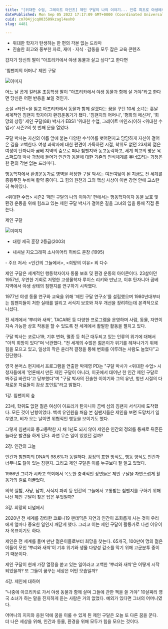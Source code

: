 ```yaml
---
title: "[위대한 수업, 그레이트 마인즈] 제인 구달의 나의 이야기... 인류 최초로 야생에서 침팬지를 연구한 행동학자"
datePublished: Mon Sep 05 2022 17:17:09 GMT+0000 (Coordinated Universal Time)
cuid: cm704jjcq003509kzagl4exh0
slug: 4481

---
```



- 위대한 학자가 탄생하는 한 편의 각본 없는 드라마
- 진솔한 회고와 풍부한 자료, 재미ㆍ지식ㆍ감동을 모두 잡은 교육 콘텐츠

갑자기 당신의 딸이 "아프리카에서 야생 동물과 살고 싶다"고 한다면

'침팬지의 어머니' 제인 구달

![이미지](https://cdn.hashnode.com/res/hashnode/image/upload/v1739256713117/f6831dec-5950-42c1-8bd7-eabc56d95cbf.jpeg)

어느 날 곱게 길러온 초등학생 딸이 "아프리카에서 야생 동물과 함께 살 거야"라고 한다면 당신은 어떤 반응을 보일 것인가.

소설 <타잔>을 읽고 아프리카에서 동물과 함께 살겠다는 꿈을 꾸던 10세 소녀는 훗날 세계적인 침팬지 학자이자 환경운동가가 됐다. '침팬지의 어머니', '평화의 메신저', '희망의 상징' 제인 구달(88) 박사가 EBS1 '위대한 수업, 그레이트 마인즈(이하 <위대한 수업>)' 시즌2의 첫 번째 문을 열었다.

구달 박사는 자신의 이름 앞에 붙는 다양한 수식어를 벗어던지고 담담하게 자신이 걸어온 길을 고백한다. 여성 과학자에 대한 편견이 가득하던 시절, 학위도 없던 23세의 젊은 여성이 탄자니아 곰베 지역의 숲으로 떠나 침팬지와 동고동락하고, 세계 최고의 명문 옥스퍼드대 박사 과정에 들어가 인간과 동물에 대한 기존의 인식체계를 무너뜨리는 과정은 한 편의 각본 없는 드라마다.

행동학자에서 환경운동가로 영역을 확장한 구달 박사는 여든여덟이 된 지금도 전 세계를 종횡무진 누비며 활약 중이다. 그 힘의 원천과 그의 핵심 사상이 이번 강연 안에 고스란히 녹아있다.

<위대한 수업> 시즌2 ‘제인 구달의 나의 이야기’ 편에서는 행동학자이자 동물 보호 및 환경 운동을 위해 힘쓰고 있는 제인 구달 박사가 걸어온 길을 그녀의 입을 통해 직접 듣는다.

제인 구달

![이미지](https://cdn.hashnode.com/res/hashnode/image/upload/v1739256715162/cef4a0ac-823b-40ff-aaf4-3eab6503b18c.jpeg)

- 대영 제국 훈장 2등급(2003)

- 내셔널 지오그래픽 소사이어티 허바드 훈장 (1995)

- 주요 저서: <인간의 그늘에서>, <희망의 이유> 외 다수

제인 구달은 세계적인 행동학자이자 동물 보호 및 환경 운동의 아이콘이다. 23살이던 1957년, 우연한 기회로 저명한 고생물학자 루이스 리키와 만났고, 이후 탄자니아 곰베 지역에서 야생 상태의 침팬지를 연구하기 시작했다.

1977년 야생 동물 연구와 교육을 위해 '제인 구달 연구소'를 설립했으며 1980년대부터는 침팬지들이 처한 실태를 알리고 서식지 보호와 처우 개선을 장려하는데 본격적으로 나섰다.

전 세계에서 '뿌리와 새싹', TACARE 등 다양한 프로그램을 운영하며 사람, 동물, 자연이 지속 가능한 상호 작용을 할 수 있도록 전 세계에서 활발한 활동을 펼치고 있다.

구달 박사는 코로나19, 기후 변화, 멸종 등 최근 대두되고 있는 인류의 위기에 대해서 "아직 희망이 있다"며 낙관했다. "전 세계의 수많은 젊은이가 위기를 헤쳐나가기 위해 힘을 모으고 있고, 일상의 작은 윤리적 결정을 통해 변화를 이루려는 사람도 늘었다"고 진단했다.

영국 본머스 현지에서 프로그램을 연출한 박재영 PD는 "구달 박사가 <위대한 수업> 시청자들에게 '언론에서 만든 제인 구달이 아니라, 이곳에서 태어난 한 인간 제인 구달로 봐주길 바란다'고 당부했다"며 "구달 박사의 진솔한 이야기와 그의 유년, 청년 시절의 다채로운 자료들이 감상 포인트"라고 밝혔다.

1강. 침팬지의 숲

23세, 학위도 없던 젊은 여성이 아프리카 탄자니아 곰베 섬의 침팬지 서식지에 도착했다. 모든 것이 난항이었다. 백색 유인원을 처음 본 침팬지들은 제인을 보면 도망치기 일쑤였고, 비가 오는 날이면 위협적인 행동을 보이기도 했다.

그렇게 침팬지와 동고동락한 지 채 1년도 되지 않아 제인은 인간의 정의를 통째로 뒤흔든 놀라운 발견을 하게 된다. 과연 무슨 일이 있었던 걸까?

2강. 인간의 그늘

인간과 침팬지의 DNA의 98.6%가 동일하다. 감정의 표현 방식도, 행동 양식도 인간과 너무나도 닮아 있는 침팬지. 그리고 제인 구달은 이를 누구보다 잘 알고 있었다.

1986년 그녀가 시카고 학회에서 목도한 충격적인 장면들은 제인 구달을 자연스럽게 활동가의 길로 이끌었다.

의학 실험, 사냥, 납치, 서식지 파괴 등 인간의 그늘에서 고통받는 침팬지를 구하기 위해 나선 제인 구달이 찾은 답은 무엇일까?

3강. 희망의 터널에서

2020년 전 세계를 강타한 코로나19 팬데믹은 자연과 인간이 조화롭게 사는 것이 우리에게 얼마나 중요한 일인지 깨닫게 했다. 그리고 이는 제인 구달이 활동가로 나선 이유이자 목표이기도 하다.

제인은 전 세계를 돌며 만난 젊은이들로부터 희망을 찾는다. 65개국, 100만여 명의 젊은이들이 모인 '뿌리와 새싹'이 기후 위기와 생물 다양성 감소를 막기 위해 고군분투 중이기 때문이다.

제인 구달이 현재 가장 열정을 쏟고 있는 일이라고 고백한 '뿌리와 새싹'은 어떻게 시작되었을까? 또 그들이 꿈꾸는 세상은 어떤 모습일까?

4강. 제인에 대하여

"나중에 아프리카로 가서 야생 동물과 함께 살며 그들에 관한 책을 쓸 거야" 10살짜리 영국 소녀가 하는 말을 진지하게 듣는 사람은 거의 없었다. 예외가 있다면 그녀의 어머니였다.

어머니의 지지와 응원 덕에 꿈을 이룰 수 있게 된 제인 구달은 오늘 또 다른 꿈을 꾼다. 더 나은 세상을 위해, 인간과 동물, 환경을 위해 모두가 힘을 모으는 것이다.